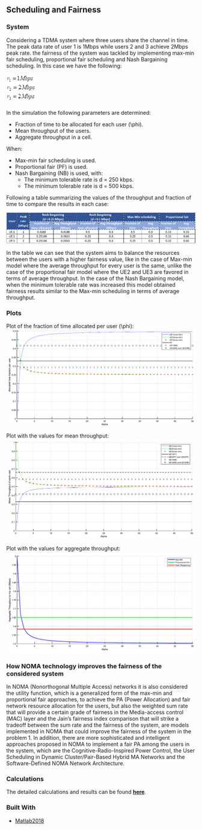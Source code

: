 <!-- Radio Resource and Spectrum Management -->
## Scheduling and Fairness

### System
Considering a TDMA system where three users share the channel in time. The peak data
rate of user 1 is 1Mbps while users 2 and 3 achieve 2Mbps peak rate. the fairness of the system was tackled by implementing max-min fair
scheduling, proportional fair scheduling and Nash Bargaining scheduling. In this case we
have the following:

![Rates](images/rates.png)

In the simulation the following parameters are determined:

* Fraction of time to be allocated for each user (\phi).
* Mean throughput of the users.
* Aggregate throughput in a cell.

When:

* Max-min fair scheduling is used.
* Proportional fair (PF) is used.
* Nash Bargaining (NB) is used, with:
  * The minimum tolerable rate is d = 250 kbps.
  * The minimum tolerable rate is d = 500 kbps.

Following a table summarizing the values of the throughput and fraction of time
to compare the results in each case:

![Table](images/table.png)

In the table we can see that the system aims to balance the resources between
the users with a higher fairness value, like in the case of Max-min model where
the average throughput for every user is the same, unlike the case of the proportional fair model where the UE2
and UE3 are favored in terms of average throughput. In the case of the Nash
Bargaining model, when the minimum tolerable rate was increased this model
obtained fairness results similar to the Max-min scheduling in terms of average
throughput.

### Plots

Plot of the fraction of time allocated per user (\phi):
![Fraction](images/fraction.png)

Plot with the values for mean throughput:
![Avg](images/avg.png)

Plot with the values for aggregate throughput:
![Agg](images/agg.png)


### How NOMA technology improves the fairness of the considered system
In NOMA (Nonorthogonal Multiple Access) networks it is also considered the utility function, which is a generalized form of the max-min and proportional fair approaches, to achieve the PA (Power Allocation) and fair network resource allocation for the users, but also the weighted sum rate that will provide a certain grade of fairness in the Media-access control (MAC) layer and the Jain’s fairness index comparison that will strike a tradeoff between the sum rate and the fairness of the system, are models implemented in NOMA that could improve the fairness of the system in the problem 1. In addition, there are more sophisticated and intelligent approaches proposed in NOMA to implement a fair PA among the users in the system, which are the Cognitive-Radio-Inspired Power Control, the User Scheduling in Dynamic Cluster/Pair-Based Hybrid MA Networks and the Software-Defined NOMA Network Architecture. 

### Calculations
The detailed calculations and results can be found **[here](scheduling-and-fairness.pdf)**.

### Built With
* [Matlab2018](https://se.mathworks.com/products/matlab.html)